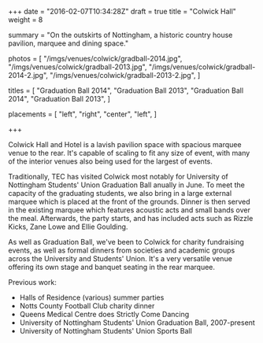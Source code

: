 +++
date = "2016-02-07T10:34:28Z"
draft = true
title = "Colwick Hall"
weight = 8

summary = "On the outskirts of Nottingham, a historic country house pavilion, marquee and dining space."

photos = [
  "/imgs/venues/colwick/gradball-2014.jpg",
  "/imgs/venues/colwick/gradball-2013.jpg",
  "/imgs/venues/colwick/gradball-2014-2.jpg",
  "/imgs/venues/colwick/gradball-2013-2.jpg",
]

titles = [
  "Graduation Ball 2014",
  "Graduation Ball 2013",
  "Graduation Ball 2014",
  "Graduation Ball 2013",
]

placements = [
  "left",
  "right",
  "center",
  "left",
]

+++

Colwick Hall and Hotel is a lavish pavilion space with spacious marquee venue to the rear. It's capable of scaling to fit any size of event, with many of the interior venues also being used for the largest of events.

Traditionally, TEC has visited Colwick most notably for University of Nottingham Students' Union Graduation Ball anually in June. To meet the capacity of the graduating students, we also bring in a large external marquee which is placed at the front of the grounds. Dinner is then served in the existing marquee which features acoustic acts and small bands over the meal. Afterwards, the party starts, and has included acts such as Rizzle Kicks, Zane Lowe and Ellie Goulding.

As well as Graduation Ball, we've been to Colwick for charity fundraising events, as well as formal dinners from societies and academic groups across the University and Students' Union. It's a very versatile venue offering its own stage and banquet seating in the rear marquee.

Previous work:

- Halls of Residence (various) summer parties
- Notts County Football Club charity dinner
- Queens Medical Centre does Strictly Come Dancing
- University of Nottingham Students' Union Graduation Ball, 2007-present
- University of Nottingham Students' Union Sports Ball
